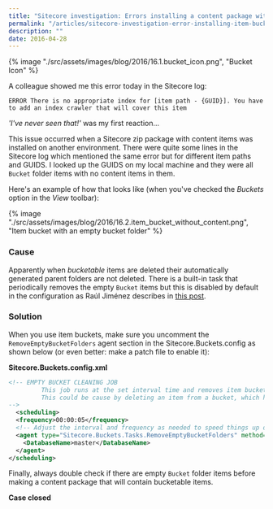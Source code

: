 ```yaml
---
title: "Sitecore investigation: Errors installing a content package with item buckets"
permalink: "/articles/sitecore-investigation-error-installing-item-bucket-package/"
description: ""
date: 2016-04-28
---
```


{% image "./src/assets/images/blog/2016/16.1.bucket_icon.png", "Bucket Icon" %}

A colleague showed me this error today in the Sitecore log:

`ERROR There is no appropriate index for [item path - {GUID}]. You have to add an index crawler that will cover this item`

_'I've never seen that!'_ was my first reaction...

This issue occurred when a Sitecore zip package with content items was installed on another environment. There were quite some lines in the Sitecore log which mentioned the same error but for different item paths and GUIDS. I looked up the GUIDS on my local machine and they were all `Bucket` folder items with no content items in them.

Here's an example of how that looks like (when you've checked the _Buckets_ option in the _View_ toolbar):

{% image "./src/assets/images/blog/2016/16.2.item_bucket_without_content.png", "Item bucket with an empty bucket folder" %}

### Cause

Apparently when _bucketable_ items are deleted their automatically generated parent folders are not deleted. There is a built-in task that periodically removes the empty `Bucket` items but this is disabled by default in the configuration as Raúl Jiménez describes in [this post](http://blog.rauljimenez.co.uk/the-depths-of-the-bucket/).

### Solution

When you use item buckets, make sure you uncomment the `RemoveEmptyBucketFolders` agent section in the Sitecore.Buckets.config as shown below (or even better: make a patch file to enable it):

**Sitecore.Buckets.config.xml**

```xml
<!-- EMPTY BUCKET CLEANING JOB
         This job runs at the set interval time and removes item bucket folders that no longer contain any items.
         This could be cause by deleting an item from a bucket, which has no other items in it.
-->
  <scheduling>
  <frequency>00:00:05</frequency>
  <!-- Adjust the interval and frequency as needed to speed things up on a local dev environment. -->
  <agent type="Sitecore.Buckets.Tasks.RemoveEmptyBucketFolders" method="Run" interval="00:00:10">
    <DatabaseName>master</DatabaseName>
  </agent>
</scheduling>
```

Finally, always double check if there are empty `Bucket` folder items before making a content package that will contain bucketable items. 

__Case closed__

